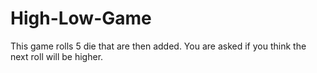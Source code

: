 # High-Low-Game
This game rolls 5 die that are then added. You are asked if you think the next roll will be higher.
